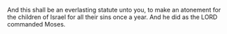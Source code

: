 And this shall be an everlasting statute unto you, to make an atonement for the children of Israel for all their sins once a year. And he did as the LORD commanded Moses.
